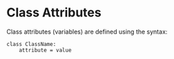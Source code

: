 # Class Attributes

Class attributes \(variables\) are defined using the syntax:

```
class ClassName:
    attribute = value
```



